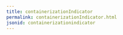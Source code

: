 ```yaml
---
title: containerizationIndicator
permalink: containerizationIndicator.html
jsonid: containerizationindicator
---
```

